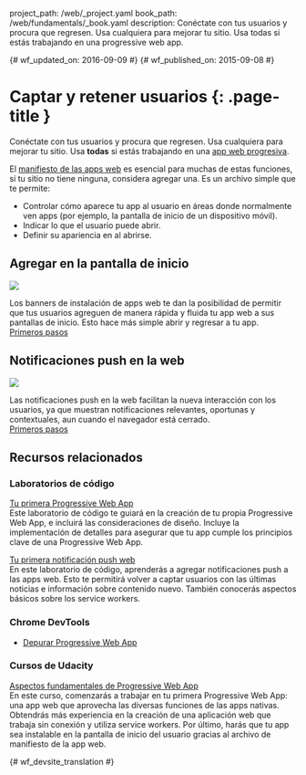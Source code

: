 project_path: /web/_project.yaml
book_path: /web/fundamentals/_book.yaml
description: Conéctate con tus usuarios y procura que regresen. Usa cualquiera para mejorar tu sitio. Usa todas si estás trabajando en una progressive web app.

{# wf_updated_on: 2016-09-09 #}
{# wf_published_on: 2015-09-08 #}

# Captar y retener usuarios {: .page-title }

Conéctate con tus usuarios y procura que regresen. Usa cualquiera para mejorar tu
sitio. Usa **todas** si estás trabajando en una
[app web progresiva](/web/progressive-web-apps/).

El [manifiesto de las apps web](web-app-manifest/) es esencial para muchas de estas funciones,
si tu sitio no tiene ninguna, considera agregar una. Es un archivo simple que te
permite:   

* Controlar cómo aparece tu app al usuario en áreas donde normalmente
ven apps (por ejemplo, la pantalla de inicio de un dispositivo móvil).  
* Indicar lo que el usuario puede abrir.  
* Definir su apariencia en al abrirse.  

<div class="attempt-left">
  <h2>Agregar en la pantalla de inicio</h2>
  <a href="app-install-banners/">
    <img src="/web/images/common/add-to-hs-16x9.png">
  </a>
  <p>
    Los banners de instalación de apps web te dan la posibilidad de permitir que tus usuarios agreguen de manera rápida
 y fluida tu app web a sus pantallas de inicio. Esto hace más simple
 abrir y regresar a tu app.<br>
    <a href="app-install-banners/">Primeros pasos</a>
  </p>
</div>
<div class="attempt-right">
  <h2>Notificaciones push en la web</h2>
  <a href="push-notifications/">
    <img src="/web/images/common/push-notification-16x9.png">
  </a>
  <p>
    Las notificaciones push en la web facilitan la nueva interacción con los usuarios, ya que
 muestran notificaciones relevantes, oportunas y contextuales, aun cuando
 el navegador está cerrado.<br>
    <a href="push-notifications/">Primeros pasos</a>
  </p>
</div>

<div style="clear:both;"></div>

## Recursos relacionados

### Laboratorios de código

[Tu primera Progressive Web App](/web/fundamentals/getting-started/codelabs/your-first-pwapp/)<br>
Este laboratorio de código te guiará en la creación de tu propia Progressive Web App,
e incluirá las consideraciones de diseño. Incluye la implementación de detalles para
asegurar que tu app cumple los principios clave de una Progressive Web App.

[Tu primera notificación push web](/web/fundamentals/getting-started/codelabs/push-notifications/)<br>
En este laboratorio de código, aprenderás a agregar notificaciones push a las apps
web. Esto te permitirá volver a captar usuarios con las últimas noticias e
información sobre contenido nuevo. También conocerás aspectos básicos sobre los service workers.

### Chrome DevTools

* [Depurar Progressive Web App](/web/tools/chrome-devtools/progressive-web-apps/)


### Cursos de Udacity

[Aspectos fundamentales de Progressive Web App](https://udacity.com/ud811)<br>
En este curso, comenzarás a trabajar en tu primera Progressive Web
App: una app web que aprovecha las diversas funciones de las apps
nativas. Obtendrás más experiencia en la creación de una aplicación
web que trabaja sin conexión y utiliza service workers. Por último, harás que tu app
sea instalable en la pantalla de inicio del usuario gracias al archivo de manifiesto de la app web.


<div style="clear:both;"></div>


{# wf_devsite_translation #}
